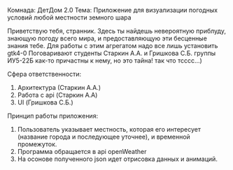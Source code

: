 Комнада: ДетДом 2.0
Тема: Приложение для визуализации погодных условий любой местности земного шара

Приветствую тебя, странник. Здесь ты найдешь невероятную приблуду, знающую погоду всего мира, и предоставляющую эти бесценные знания тебе.
Для работы с этим агрегатом надо все лишь установить gtk4-0
Поговаривают студенты Старкин А.А. и Гришкова С.Б. группы ИУ5-22Б как-то причастны к нему, но это тайна! так что тсссс...)

Сфера ответственности:
  1. Архитектура (Старкин А.А.)
  2. Работа с api (Старкин А.А)
  3. UI (Гришкова С.Б.)

Принцип работы приложения:
1. Пользователь указывает местность, которая его интересует (название города и последующее уточнее), и временной промежуток.
2. Программа обращается в api openWeather
3. На осонове полученного json идет отрисовка данных и анимаций.
